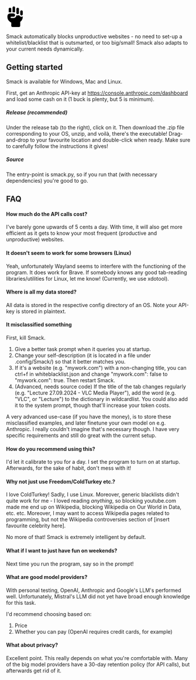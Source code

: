![Project Logo](icon.png)

Smack automatically blocks unproductive websites - no need to set-up a whitelist/blacklist that is outsmarted, or too big/small! Smack also adapts
to your current needs dynamically. 

## Getting started

Smack is available for Windows, Mac and Linux.

First, get an Anthropic API-key at https://console.anthropic.com/dashboard and load some cash on it (1 buck is plenty, but 5 is minimum).


##### Release (recommended)

Under the release tab (to the right), click on it. Then download the .zip file corresponding to your OS, unzip, and voilà, there's the executable! Drag-and-drop to your favourite location and double-click when ready. Make sure to carefully follow the instructions it gives!

##### Source

The entry-point is smack.py, so if you run that (with necessary dependencies) you're good to go.




## FAQ

#### How much do the API calls cost?

I've barely gone upwards of 5 cents a day. With time, it will also get more efficient as it gets to know your most frequent (productive and unproductive) websites.

#### It doesn't seem to work for some browsers (Linux)

Yeah, unfortunately Wayland seems to interfere with the functioning of the program. It does work for Brave. If somebody knows any good tab-reading libraries/utilities for Linux, let me know! (Currently, we use xdotool).

#### Where is all my data stored?
All data is stored in the respective config directory of an OS. Note your API-key is stored in plaintext.

#### It misclassified something
First, kill Smack.
1. Give a better task prompt when it queries you at startup.
2. Change your self-description (it is located in a file under .config/Smack/) so that it better matches you.
3. If it's a website (e.g. "mywork.com") with a non-changing title, you can ctrl+f in whiteblacklist.json and change "mywork.com": false to "mywork.com": true. Then restart Smack.
4. (Advanced, needs source code) If the title of the tab changes regularly (e.g. "Lecture 27.09.2024 - VLC Media Player"), add the word (e.g. "VLC", or "Lecture") to the dictionary in wildcardlist. You could also add it to the system prompt, though that'll increase your token costs.

A very advanced use-case (if you have the money), is to store these misclassified examples, and later finetune your own model on e.g. Anthropic. I really couldn't imagine that's necessary though. I have very specific requirements and still do great with the current setup.

#### How do you recommend using this?

I'd let it calibrate to you for a day. I set the program to turn on at startup. Afterwards, for the sake of habit, don't mess with it!

#### Why not just use Freedom/ColdTurkey etc.?

I love ColdTurkey! Sadly, I use Linux. Moreover, generic blacklists didn't quite work for me - I loved reading _anything_, so blocking youtube.com made me end up on Wikipedia, blocking Wikipedia on Our World in Data, etc. etc. Moreover, I may want to access Wikipedia pages related to programming, but not the Wikipedia controversies section of [insert favourite celebrity here].

No more of that! Smack is extremely intelligent by default.

#### What if I want to just have fun on weekends?

Next time you run the program, say so in the prompt!

#### What are good model providers? 

With personal testing, OpenAI, Anthropic and Google's LLM's performed well. Unfortunately, Mistral's LLM did not yet have broad enough knowledge for this task.


I'd recommend choosing based on:

1. Price
2. Whether you can pay (OpenAI requires credit cards, for example)


#### What about privacy?

Excellent point. This really depends on what you're comfortable with. Many of the big model providers have a 30-day retention policy (for API calls), but afterwards get rid of it. 
